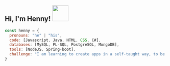 <h2> Hi, I'm Henny! <img src="./public/dino.gif" width="50"></h2>


```javascript
const henny = {
  pronouns: "he" | "his",
  code: [Javascript, Java, HTML, CSS, C#],
  databases: [MySQL, PL-SQL, PostgreSQL, MongoDB],
  tools: [NodeJS, Spring-boot],
  challenge: "I am learning to create apps in a self-taught way, to be a full-stack programmer!".
}
```

